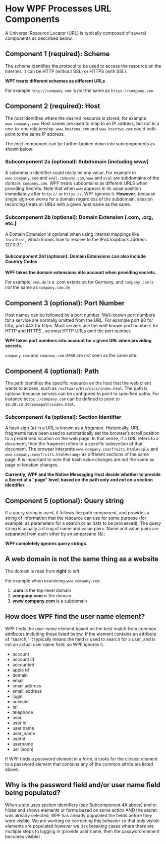 [title]: # (URL Structural Breakdown)
[tags]: # (URL, domain, structure, breakdown)
[priority]: # (15)

# How WPF Processes URL Components

A Universal Resource Locator (URL) is typically composed of several components as described below.

## Component 1 (required): **Scheme**

The *scheme* identifies the protocol to be used to access the resource on the Internet. It can be HTTP (without SSL) or HTTPS (with SSL).

**WPF treats different schemes as different URLs**

For example `http://company.com` is *not* the same as `https://company.com`. 

## Component 2 (required): **Host**
The *host* identifies where the desired resource is stored, for example `www.company.com`. Host names are used to map to an IP address, but not in a one-to-one relationship. `www.hostone.com` and `www.hosttwo.com` could both point to the same IP address.

The *host* component can be further broken down into subcomponents as shown below:

### Subcomponent 2a (optional): **Subdomain** (including www)

A subdomain identifier could really be any value. For example in `www.company.com` and `eval.company.com`, `www` and `eval` are subdomains of the domain, `company.com`. WPF treats subdomains as different URLS when providing Secrets. Note that when `www` appears in its usual position immediately after `http://` or `https://`, WPF ignores it. **However**, because single sign-on works for a domain regardless of the subdomain, session recording treats all URLs with a given *host* name as the same. 

### Subcomponent 2b (optional): **Domain Extension** (.com, .org, etc.)

A Domain Extension is optional when using internal mappings like `localhost`, which knows how to resolve to the IPv4 loopback address 127.0.0.1.

#### Subcomponent 2b1 (optional): Domain Extensions can also include **Country Codes**

**WPF takes the domain extensions into account when providing secrets.**

For example, `com.de` is a .com extension for Germany, and `company.com` is *not* the same as `company.com.de`

## Component 3 (optional): **Port Number**

Host names can be followed by a port number.
Well-known port numbers for a service are normally omitted from the URL. For example port 80 for http, port 443 for https. Most servers use the well-known port numbers for HTTP and HTTPS , so most HTTP URLs omit the port number.

**WPF takes port numbers into account for a given URL when providing secrets.**

`company.com` and `company.com:8080` are *not* seen as the same site.

## Component 4 (optional): **Path**

The path identifies the specific resource on the host that the web client wants to access, such as `/software/htp/cics/index.html`. The path is optional because servers can be configured to point to specified paths. For instance `https://company.com` can be defined to point to `10.20.20.20/somepath/index.html`.

### Subcomponent 4a (optional): **Section Identifier**

A hash sign (#) in a URL is known as a *fragment*. Historically, URL fragments have been used to automatically set the browser’s scroll position to a predefined location on the web page. In that sense, if a URL refers to a document, then the fragment refers to a specific subsection of that document. The browser interprets `www.company.com/fruits.html#apple` and `www.company.com/fruits.html#orange` as different sections of the same page. It is important to note that hash value changes are *not* the same as page or location changes. 

**Currently, WPF and the Native Messaging Host decide whether to provide a Secret at a "page" level, based on the path only and *not* on a section identifier.**

## Component 5 (optional): **Query string**

If a query string is used, it follows the path component, and provides a string of information that the resource can use for some purpose (for example, as parameters for a search or as data to be processed). The query string is usually a string of name and value pairs. 
Name and value pairs are separated from each other by an ampersand (&);

**WPF completely ignores query strings.**

## A web domain is not the same thing as a website

The domain is read from **right** to left.

For example when examining `www.company.com`:

1. **.com** is the top-level domain
1. **company.com** is the domain
1. **www.company.com** is a subdomain

## How does WPF find the user name element?

WPF finds the *user name* element based on the best match from common attributes including those listed below. If the element contains an attribute of “search," it typically means the field is used to search for a user, and is not an actual user name field, so WPF ignores it.

* account 
* account id 
* accounted 
* apple id 
* domain 
* email 
* email address 
* email_address 
* login
* onlineid 
* tel 
* telephone 
* user 
* user id 
* user name 
* user_name 
* userid 
* username 
* usr (soon) 

If WPF finds a *password* element in a form, it looks  for the closest element to a password element that contains any of the common attributes listed above. 

## Why is the password field and/or user name field being populated?

<!---Neil reworking next paragraph, might go in to Release Notes--->
When a site uses section identifiers (see Subcomponent 4A above) and or hides and shows elements or forms based on some action AND the secret was already selected, WPF has already populated the fields before they were visible. We are working on correcting this behavior so that only visible elements are populated however we risk breaking cases where there are multiple steps to logging in (provide user name, then the password element becomes visible)

